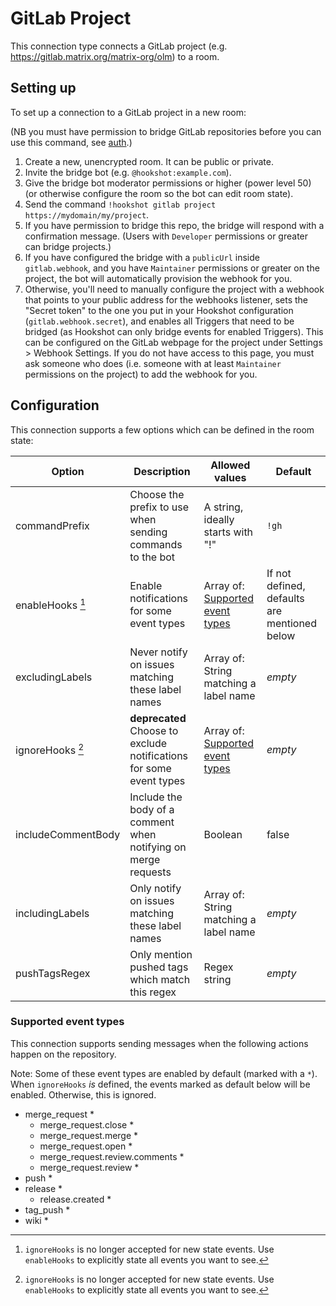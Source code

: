 GitLab Project
=================

This connection type connects a GitLab project (e.g. https://gitlab.matrix.org/matrix-org/olm) to a room.

## Setting up

To set up a connection to a GitLab project in a new room:

(NB you must have permission to bridge GitLab repositories before you can use this command, see [auth](../auth.html#gitlab).)

1. Create a new, unencrypted room. It can be public or private.
2. Invite the bridge bot (e.g. `@hookshot:example.com`).
3. Give the bridge bot moderator permissions or higher (power level 50) (or otherwise configure the room so the bot can edit room state).
4. Send the command `!hookshot gitlab project https://mydomain/my/project`.
5. If you have permission to bridge this repo, the bridge will respond with a confirmation message. (Users with `Developer` permissions or greater can bridge projects.)
6. If you have configured the bridge with a `publicUrl` inside `gitlab.webhook`, and you have `Maintainer` permissions or greater on the project, the bot will automatically provision the webhook for you.
7. Otherwise, you'll need to manually configure the project with a webhook that points to your public address for the webhooks listener, sets the "Secret token" to the one you put in your Hookshot configuration (`gitlab.webhook.secret`), and enables all Triggers that need to be bridged (as Hookshot can only bridge events for enabled Triggers). This can be configured on the GitLab webpage for the project under Settings > Webhook Settings. If you do not have access to this page, you must ask someone who does (i.e. someone with at least `Maintainer` permissions on the project) to add the webhook for you.

## Configuration

This connection supports a few options which can be defined in the room state:

| Option | Description | Allowed values | Default |
|--------|-------------|----------------|---------|
|commandPrefix|Choose the prefix to use when sending commands to the bot|A string, ideally starts with "!"|`!gh`|
|enableHooks [^1]|Enable notifications for some event types|Array of: [Supported event types](#supported-event-types) |If not defined, defaults are mentioned below|
|excludingLabels|Never notify on issues matching these label names|Array of: String matching a label name|*empty*|
|ignoreHooks [^1]|**deprecated** Choose to exclude notifications for some event types|Array of: [Supported event types](#supported-event-types) |*empty*|
|includeCommentBody|Include the body of a comment when notifying on merge requests|Boolean|false|
|includingLabels|Only notify on issues matching these label names|Array of: String matching a label name|*empty*|
|pushTagsRegex|Only mention pushed tags which match this regex|Regex string|*empty*|


[^1]: `ignoreHooks` is no longer accepted for new state events. Use `enableHooks` to explicitly state all events you want to see.


### Supported event types

This connection supports sending messages when the following actions happen on the repository.

Note: Some of these event types are enabled by default (marked with a `*`). When `ignoreHooks` *is* defined,
the events marked as default below will be enabled. Otherwise, this is ignored.

- merge_request *
  - merge_request.close *
  - merge_request.merge *
  - merge_request.open *
  - merge_request.review.comments *
  - merge_request.review *
- push *
- release *
  - release.created *
- tag_push *
- wiki *
